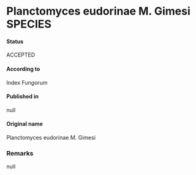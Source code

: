 Planctomyces eudorinae M. Gimesi SPECIES
=======

#### Status
ACCEPTED

#### According to
Index Fungorum

#### Published in
null

#### Original name
Planctomyces eudorinae M. Gimesi

### Remarks
null